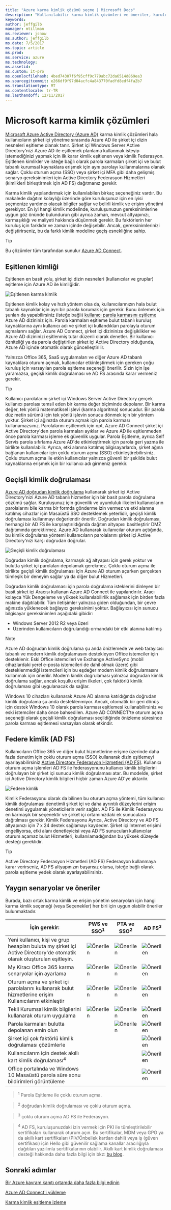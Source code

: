 ```yaml
---
title: "Azure karma kimlik çözümü seçme | Microsoft Docs"
description: "Kullanılabilir karma kimlik çözümleri ve öneriler, kuruluşunuz için en iyi Kimlik Yönetimi karar vermeniz temel bir anlayış alın."
keywords: 
author: jeffgilb
manager: mtillman
ms.reviewer: jsnow
ms.author: jeffgilb
ms.date: 7/5/2017
ms.topic: article
ms.prod: 
ms.service: azure
ms.technology: 
ms.assetid: 
ms.custom: it-pro
ms.openlocfilehash: 4bed74307f6f95cff9c779abc72da6514d869ea3
ms.sourcegitcommit: e266df9f97d04acfc4a843770fadfd8edf4fa2b7
ms.translationtype: MT
ms.contentlocale: tr-TR
ms.lasthandoff: 12/11/2017
---
```

# <a name="microsoft-hybrid-identity-solutions"></a>Microsoft karma kimlik çözümleri
[Microsoft Azure Active Directory (Azure AD)](https://docs.microsoft.com/azure/active-directory/active-directory-whatis) karma kimlik çözümleri hala kullanıcıların şirket içi yönetme sırasında Azure AD ile şirket içi dizin nesneleri eşitleme olanak tanır. Şirket içi Windows Server Active Directory'nizi Azure AD ile eşitlemek planlama kullanmak isteyip istemediğinizi yapmak için ilk karar kimlik eşitlenen veya kimlik Federasyon. Eşitlenen kimlikler ve isteğe bağlı olarak parola karmaları şirket içi ve bulut tabanlı kurumsal kaynaklara erişmek için aynı parolayı kullanmalarına olanak sağlar. Çoklu oturum açma (SSO) veya şirket içi MFA gibi daha gelişmiş senaryo gereksinimleri için Active Directory Federasyon Hizmetleri (kimlikleri birleştirmek için AD FS) dağıtmanız gerekir. 

Karma kimlik yapılandırmak için kullanılabilen birkaç seçeneğiniz vardır. Bu makalede dağıtım kolaylığı üzerinde göre kuruluşunuz için en iyisi seçmenize yardımcı olacak bilgiler sağlar ve belirli kimlik ve erişim yönetimi gerekiyor. En iyi hangi kimlik modelinde, kuruluşunuzun gereksinimlerine uygun göz önünde bulundurun gibi ayrıca zaman, mevcut altyapınızı, karmaşıklığı ve maliyeti hakkında düşünmek gerekir. Bu faktörlerin her kuruluş için farklıdır ve zaman içinde değişebilir. Ancak, gereksinimlerinizi değiştirirseniz, bu da farklı kimlik modeline geçiş esnekliğine sahip.

> [!TIP]
> Bu çözümler tüm tarafından sunulur [Azure AD Connect](https://docs.microsoft.com/azure/active-directory/connect/active-directory-aadconnect).

## <a name="synchronized-identity"></a>Eşitlenen kimliği 
Eşitlenen en basit yolu, şirket içi dizin nesneleri (kullanıcılar ve gruplar) eşitleme için Azure AD ile kimliğidir. 

![Eşitlenen karma kimlik](./media/choose-hybrid-identity-solution/synchronized-identity.png)

Eşitlenen kimlik kolay ve hızlı yöntem olsa da, kullanıcılarınızın hala bulut tabanlı kaynaklar için ayrı bir parola korumak için gerekir. Bunu önlemek için şunları da yapabilirsiniz (isteğe bağlı) [kullanıcı parola karmasını eşitleme](https://docs.microsoft.com/azure/active-directory/connect/active-directory-aadconnectsync-implement-password-synchronization#what-is-password-synchronization) Azure AD dizininiz için. Parola karmaları eşitleme bulut tabanlı kuruluş kaynaklarına aynı kullanıcı adı ve şirket içi kullandıkları parolayla oturum açmalarını sağlar. Azure AD Connect, şirket içi dizininize değişiklikler ve Azure AD dizininizi eşitlenmiş tutar düzenli olarak denetler. Bir kullanıcı özniteliği ya da parola değiştirilen şirket içi Active Directory olduğunda, Azure AD içinde otomatik olarak güncelleştirilir. 

Yalnızca Office 365, SaaS uygulamaları ve diğer Azure AD tabanlı kaynaklara oturum açmak, kullanıcılar etkinleştirmek için gereken çoğu kuruluş için varsayılan parola eşitleme seçeneği önerilir. Sizin için işe yaramazsa, geçişli kimlik doğrulaması ve AD FS arasında karar vermeniz gerekir.

> [!TIP]
> Kullanıcı parolalarını şirket içi Windows Server Active Directory gerçek kullanıcı parolası temsil eden bir karma değer biçiminde depolanır. Bir karma değer, tek yönlü matematiksel işlevi (karma algoritma) sonucudur. Bir parola düz metin sürümü için tek yönlü işlevin sonucu dönmek için bir yöntem yoktur. Şirket içi ağınızda oturum açmak için parola karması kullanamazsınız. Parolalarını eşitlemek için opt, Azure AD Connect şirket içi Active Directory'den parola karmaları ayıklar ve Azure AD ile eşitlenmeden önce parola karması işleme ek güvenlik uygular. Parola Eşitleme, ayrıca Self Servis parola sıfırlama Azure AD'de etkinleştirmek için parola geri yazma ile birlikte kullanılabilir. Ayrıca, etki alanına katılmış bilgisayarlarda, şirket ağına bağlanan kullanıcılar için çoklu oturum açma (SSO) etkinleştirebilirsiniz. Çoklu oturum açma ile etkin kullanıcılar yalnızca güvenli bir şekilde bulut kaynaklarına erişmek için bir kullanıcı adı girmeniz gerekir. 

## <a name="pass-through-authentication"></a>Geçişli kimlik doğrulaması
[Azure AD doğrudan kimlik doğrulama](https://docs.microsoft.com/azure/active-directory/connect/active-directory-aadconnect-pass-through-authentication) kullanarak şirket içi Active Directory'nizi Azure AD tabanlı hizmetler için bir basit parola doğrulama çözümü sağlar. Kuruluşunuz için güvenlik ve uyumluluk ilkeleri kullanıcıların parolalarını bile karma bir formda gönderme izin vermez ve etki alanına katılmış cihazlar için Masaüstü SSO desteklemek yeterlidir, geçişli kimlik doğrulaması kullanmayı değerlendir önerilir. Doğrudan kimlik doğrulaması, herhangi bir AD FS ile karşılaştırıldığında dağıtım altyapısı basitleştirir DMZ dağıtımında gerektirmez. Azure AD kullanarak kullanıcılar oturum açtığında, bu kimlik doğrulama yöntemi kullanıcıların parolalarını şirket içi Active Directory'nizi karşı doğrudan doğrular.

![Geçişli kimlik doğrulaması](./media/choose-hybrid-identity-solution/pass-through-authentication.png)

Doğrudan kimlik doğrulama, karmaşık ağ altyapısı için gerek yoktur ve bulutta şirket içi parolaları depolamak gerekmez. Çoklu oturum açma ile birlikte geçişli kimlik doğrulaması için Azure AD oturum açarken gerçekten tümleşik bir deneyim sağlar ya da diğer bulut Hizmetleri.

Doğrudan kimlik doğrulaması için parola doğrulama isteklerini dinleyen bir basit şirket içi Aracısı kullanan Azure AD Connect ile yapılandırılır. Aracı kolayca Yük Dengeleme ve yüksek kullanılabilirlik sağlamak için birden fazla makine dağıtılabilir. Tüm iletişimler yalnızca giden olduğundan, bir çevre ağınızda yüklenecek bağlayıcı gereksinimi yoktur. Bağlayıcısı için sunucu bilgisayar gereksinimleri aşağıdaki gibidir:

- Windows Server 2012 R2 veya üzeri
- Üzerinden kullanıcıların doğrulandığı ormandaki bir etki alanına katılmış

> [!NOTE]
> Azure AD doğrudan kimlik doğrulama şu anda önizlemede ve web tarayıcısı tabanlı ve modern kimlik doğrulamasını destekleyen Office istemciler için desteklenir. Eski Office istemcileri ve Exchange ActiveSync (mobil cihazlardaki yerel e-posta istemcileri de dahil olmak üzere) gibi desteklenmediği istemcileri için bu eşdeğer modern kimlik doğrulamasını kullanmak için önerilir. Modern kimlik doğrulaması yalnızca doğrudan kimlik doğrulama sağlar, ancak koşullu erişim ilkeleri, çok faktörlü kimlik doğrulaması gibi uygulanacak da sağlar. 

Windows 10 cihazları kullanarak Azure AD alanına katıldığında doğrudan kimlik doğrulama şu anda desteklenmiyor. Ancak, otomatik bir geri dönüş için destek Windows 10 olarak parola karması eşitlemesi kullanabilirsiniz ve eski istemciler daha önce bahsedilen. Azure AD CONNECT'te oturum açma seçeneği olarak geçişli kimlik doğrulaması seçildiğinde önizleme süresince parola karması eşitlemesi varsayılan olarak etkindir.


## <a name="federated-identity-ad-fs"></a>Federe kimlik (AD FS)
Kullanıcıların Office 365 ve diğer bulut hizmetlerine erişme üzerinde daha fazla denetim için çoklu oturum açma (SSO) kullanarak dizin eşitlemeyi ayarlayabilirsiniz [Active Directory Federasyon Hizmetleri (AD FS)](https://docs.microsoft.com/windows-server/identity/ad-fs/overview/whats-new-active-directory-federation-services-windows-server-2016). Kullanıcı oturum açma işlemleri AD FS ile federasyonunu kullanıcı kimlik bilgilerini doğrulayan bir şirket içi sunucu kimlik doğrulaması atar. Bu modelde, şirket içi Active Directory kimlik bilgileri hiçbir zaman Azure AD'ye aktarılır.

![Federe kimlik](./media/choose-hybrid-identity-solution/federated-identity.png)

Kimlik Federasyonu olarak da bilinen bu oturum açma yöntemi, tüm kullanıcı kimlik doğrulaması denetimli şirket içi ve daha ayrıntılı düzeylerini erişim denetimi uygulamak yöneticilerin verir sağlar. AD FS ile Kimlik Federasyonu en karmaşık bir seçenektir ve şirket içi ortamınızdaki ek sunuculara dağıtılması gerekir. Kimlik Federasyonu Ayrıca, Active Directory ve AD FS altyapınızı için 7 x 24 destek sağlamayı kaydeder. Şirket içi Internet erişimi engelliyorsa, etki alanı denetleyicisi veya AD FS sunucuları kullanıcılar oturum açamaz bulut Hizmetleri, kullanılamadığından bu yüksek düzeyde desteği gereklidir.

> [!TIP]
> Active Directory Federasyon Hizmetleri (AD FS) Federasyon kullanmaya karar verirseniz, AD FS altyapınızın başarısız olursa, isteğe bağlı olarak parola eşitleme yedek olarak ayarlayabilirsiniz.


## <a name="common-scenarios-and-recommendations"></a>Yaygın senaryolar ve öneriler
Burada, bazı ortak karma kimlik ve erişim yönetim senaryoları için hangi karma kimlik seçeneği (veya Seçenekler) her biri için uygun olabilir öneriler bulunmaktadır.

|İçin gerekir:|PWS ve SSO<sup>1</sup>| PTA ve SSO<sup>2</sup> | AD FS<sup>3</sup>|
|-----|-----|-----|-----|
|Yeni kullanıcı, kişi ve grup hesapları buluta my şirket içi Active Directory'de otomatik olarak oluşturulan eşitleyin.|![Önerilen](./media/choose-hybrid-identity-solution/ic195031.png)| ![Önerilen](./media/choose-hybrid-identity-solution/ic195031.png) |![Önerilen](./media/choose-hybrid-identity-solution/ic195031.png)|
|My Kiracı Office 365 karma senaryolar için ayarlama|![Önerilen](./media/choose-hybrid-identity-solution/ic195031.png)| ![Önerilen](./media/choose-hybrid-identity-solution/ic195031.png) |![Önerilen](./media/choose-hybrid-identity-solution/ic195031.png)|
|Oturum açma ve şirket içi parolalarını kullanarak bulut hizmetlerine erişim Kullanıcılarım etkinleştir|![Önerilen](./media/choose-hybrid-identity-solution/ic195031.png)| ![Önerilen](./media/choose-hybrid-identity-solution/ic195031.png) |![Önerilen](./media/choose-hybrid-identity-solution/ic195031.png)|
|Tekli Kurumsal kimlik bilgilerini kullanarak oturum uygulama|![Önerilen](./media/choose-hybrid-identity-solution/ic195031.png)| ![Önerilen](./media/choose-hybrid-identity-solution/ic195031.png) |![Önerilen](./media/choose-hybrid-identity-solution/ic195031.png)|
|Parola karmaları bulutta depolanan emin olun| |![Önerilen](./media/choose-hybrid-identity-solution/ic195031.png)|![Önerilen](./media/choose-hybrid-identity-solution/ic195031.png)|
|Şirket içi çok faktörlü kimlik doğrulaması çözümlerle| | |![Önerilen](./media/choose-hybrid-identity-solution/ic195031.png)|
|Kullanıcılarım için destek akıllı kart kimlik doğrulaması<sup>4</sup>| | |![Önerilen](./media/choose-hybrid-identity-solution/ic195031.png)|
|Office portalında ve Windows 10 Masaüstü parola süre sonu bildirimleri görüntüleme| | |![Önerilen](./media/choose-hybrid-identity-solution/ic195031.png)|

> <sup>1</sup> Parola Eşitleme ile çoklu oturum açma. 

> <sup>2</sup> doğrudan kimlik doğrulaması ve çoklu oturum açma. 

> <sup>3</sup> çoklu oturum açma AD FS ile Federasyon.

> <sup>4</sup> AD FS, kuruluşunuzdaki izin vermek için PKI ile tümleştirilebilir sertifikaları kullanarak oturum açın. Bu sertifikalar, MDM veya GPO ya da akıllı kart sertifikaları (PIV/Önbellek kartları dahil) veya iş (güven sertifikası) için Hello gibi güvenilir sağlama kanallar aracılığıyla dağıtılan yazılımla sertifikalarının olabilir. Akıllı kart kimlik doğrulaması desteği hakkında daha fazla bilgi için bkz: [bu blog](https://blogs.msdn.microsoft.com/samueld/2016/07/19/adfs-certauth-aad-o365/).


## <a name="next-steps"></a>Sonraki adımlar
[Bir Azure kavram kanıtı ortamda daha fazla bilgi edinin](https://aka.ms/aad-poc)

[Azure AD Connect'i yükleme](http://go.microsoft.com/fwlink/?LinkId=615771)

[Karma kimlik eşitleme izleme](https://docs.microsoft.com/azure/active-directory/connect-health/active-directory-aadconnect-health)

